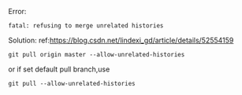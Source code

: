 Error:
```
fatal: refusing to merge unrelated histories
```

Solution:
ref:<https://blog.csdn.net/lindexi_gd/article/details/52554159>
```
git pull origin master --allow-unrelated-histories
```
or if set default pull branch,use
```
git pull --allow-unrelated-histories
```

